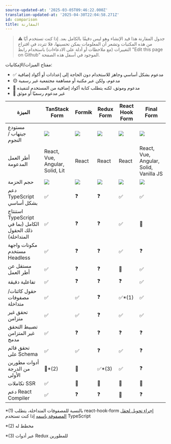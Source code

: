 ```yaml
---
source-updated-at: '2025-03-05T09:46:22.000Z'
translation-updated-at: '2025-04-30T22:04:58.271Z'
id: comparison
title: المقارنة
---
```


> ⚠️ جدول المقارنة هذا قيد الإنشاء وهو ليس دقيقًا بالكامل بعد. إذا كنت تستخدم أيًا من هذه المكتبات وتشعر أن المعلومات يمكن تحسينها، فلا تتردد في اقتراح التغييرات (مع ملاحظات أو أدلة على الادعاءات) باستخدام رابط "Edit this page on Github" الموجود في أسفل هذه الصفحة.

مفتاح الميزات/الإمكانيات:

- ✅ مدعوم بشكل أساسي وجاهز للاستخدام دون الحاجة إلى إعدادات أو أكواد إضافية
- 🟡 مدعوم، ولكن عبر مكتبة أو مساهمة مجتمعية غير رسمية
- 🔶 مدعوم وموثق، لكنه يتطلب كتابة أكواد إضافية من المستخدم لتنفيذه
- 🛑 غير مدعوم رسميًا أو موثق

| الميزة                                                  | TanStack Form                                | Formik                         | Redux Form                             | React Hook Form                                  | Final Form                             |
| ------------------------------------------------------- | -------------------------------------------- | ------------------------------ | -------------------------------------- | ------------------------------------------------ | -------------------------------------- |
| مستودع جيتهاب / النجوم                                  | [![][stars-tanstack-form]][gh-tanstack-form] | [![][stars-formik]][gh-formik] | [![][stars-redux-form]][gh-redux-form] | [![][stars-react-hook-form]][gh-react-hook-form] | [![][stars-final-form]][gh-final-form] |
| أطر العمل المدعومة                                      | React, Vue, Angular, Solid, Lit              | React                          | React                                  | React                                            | React, Vue, Angular, Solid, Vanilla JS |
| حجم الحزمة                                              | [![][bp-tanstack-form]][bpl-tanstack-form]   | [![][bp-formik]][bpl-formik]   | [![][bp-redux-form]][bpl-redux-form]   | [![][bp-react-hook-form]][bpl-react-hook-form]   | [![][bp-final-form]][bpl-final-form]   |
| دعم TypeScript بشكل أساسي                               | ✅                                           | ❓                             | ❓                                     | ✅                                               | ✅                                     |
| استنتاج TypeScript الكامل (بما في ذلك الحقول المتداخلة) | ✅                                           | ❓                             | ❓                                     | ✅                                               | 🛑                                     |
| مكونات واجهة مستخدم Headless                            | ✅                                           | ❓                             | ❓                                     | ✅                                               | ❓                                     |
| مستقل عن أطر العمل                                      | ✅                                           | ❓                             | ❓                                     | 🛑                                               | ✅                                     |
| تفاعلية دقيقة                                           | ✅                                           | ❓                             | ❓                                     | ❓                                               | ✅                                     |
| حقول كائنات/مصفوفات متداخلة                             | ✅                                           | ✅                             | ❓                                     | ✅\*(1)                                          | ✅                                     |
| تحقق غير متزامن                                         | ✅                                           | ✅                             | ❓                                     | ✅                                               | ✅                                     |
| تضبيط التحقق غير المتزامن مدمج                          | ✅                                           | ❓                             | ❓                                     | ❓                                               | ❓                                     |
| تحقق قائم على Schema                                    | ✅                                           | ✅                             | ❓                                     | ✅                                               | ❓                                     |
| أدوات مطورين من الدرجة الأولى                           | 🛑\*(2)                                      | 🛑                             | ✅\*(3)                                | ✅                                               | ❓                                     |
| تكاملات SSR                                             | ✅                                           | 🛑                             | 🛑                                     | 🛑                                               | 🛑                                     |
| دعم React Compiler                                      | ✅                                           | ❓                             | ❓                                     | 🛑                                               | ❓                                     |

\*(1) بالنسبة للمصفوفات المتداخلة، يتطلب react-hook-form [إجراء تحويل لحقل المصفوفة باسمه](https://react-hook-form.com/docs/usefieldarray) إذا كنت تستخدم TypeScript

\*(2) مخطط له

\*(3) عبر أدوات Redux للمطورين

[bpl-tanstack-form]: https://bundlephobia.com/result?p=@tanstack/react-form
[bp-tanstack-form]: https://badgen.net/bundlephobia/minzip/@tanstack/react-form?label=💾
[gh-tanstack-form]: https://github.com/TanStack/form
[stars-tanstack-form]: https://img.shields.io/github/stars/TanStack/form?label=%F0%9F%8C%9F
[bpl-formik]: https://bundlephobia.com/result?p=formik
[bp-formik]: https://badgen.net/bundlephobia/minzip/formik?label=💾
[gh-formik]: https://github.com/jaredpalmer/formik
[stars-formik]: https://img.shields.io/github/stars/jaredpalmer/formik?label=%F0%9F%8C%9F
[bpl-redux-form]: https://bundlephobia.com/result?p=redux-form
[bp-redux-form]: https://badgen.net/bundlephobia/minzip/redux-form?label=💾
[gh-redux-form]: https://github.com/redux-form/redux-form
[stars-redux-form]: https://img.shields.io/github/stars/redux-form/redux-form?label=%F0%9F%8C%9F
[bpl-react-hook-form]: https://bundlephobia.com/result?p=react-hook-form
[bp-react-hook-form]: https://badgen.net/bundlephobia/minzip/react-hook-form?label=💾
[gh-react-hook-form]: https://github.com/react-hook-form/react-hook-form
[stars-react-hook-form]: https://img.shields.io/github/stars/react-hook-form/react-hook-form?label=%F0%9F%8C%9F
[bpl-final-form]: https://bundlephobia.com/result?p=final-form
[bp-final-form]: https://badgen.net/bundlephobia/minzip/final-form?label=💾
[gh-final-form]: https://github.com/final-form/final-form
[stars-final-form]: https://img.shields.io/github/stars/final-form/final-form?label=%F0%9F%8C%9F
